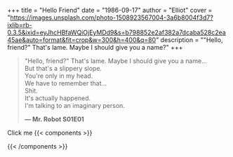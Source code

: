 +++
title = "Hello Friend"
date = "1986-09-17"
author = "Elliot"
cover = "https://images.unsplash.com/photo-1508923567004-3a6b8004f3d7?ixlib=rb-0.3.5&ixid=eyJhcHBfaWQiOjEyMDd9&s=b798852e2af382a7dcaba528c2ea45ae&auto=format&fit=crop&w=300&h=400&q=80"
description = "\"Hello, friend?\" That's lame. Maybe I should give you a name?"
+++

> "Hello, friend?" That's lame.
> Maybe I should give you a name...  
> But that's a slippery slope.  
> You're only in my head.  
> We have to remember that...  
> Shit.  
> It's actually happened.  
> I'm talking to an imaginary person.
>
> **— Mr. Robot S01E01**

<simple-button type="raised" color="primary">Click me</simple-button>
{{< components >}}

{{< /components >}}
